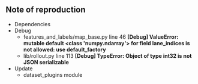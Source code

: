 ## Note of reproduction

* Dependencies
* Debug 
    * features_and_labels/map_base.py line 46
    **[Debug] ValueError: mutable default <class 'numpy.ndarray'> for field lane_indices is not allowed: use default_factory**
    * lib/rollout.py line 113
    **[Debug] TypeError: Object of type int32 is not JSON serializable**
* Update
    * dataset_plugins module